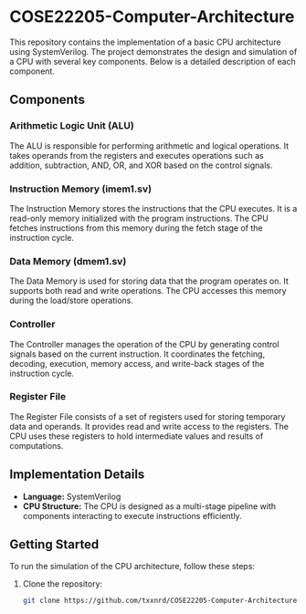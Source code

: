 # COSE22205-Computer-Architecture

This repository contains the implementation of a basic CPU architecture using SystemVerilog. The project demonstrates the design and simulation of a CPU with several key components. Below is a detailed description of each component.

## Components

### Arithmetic Logic Unit (ALU)

The ALU is responsible for performing arithmetic and logical operations. It takes operands from the registers and executes operations such as addition, subtraction, AND, OR, and XOR based on the control signals.

### Instruction Memory (imem1.sv)

The Instruction Memory stores the instructions that the CPU executes. It is a read-only memory initialized with the program instructions. The CPU fetches instructions from this memory during the fetch stage of the instruction cycle.

### Data Memory (dmem1.sv)

The Data Memory is used for storing data that the program operates on. It supports both read and write operations. The CPU accesses this memory during the load/store operations.

### Controller

The Controller manages the operation of the CPU by generating control signals based on the current instruction. It coordinates the fetching, decoding, execution, memory access, and write-back stages of the instruction cycle.

### Register File

The Register File consists of a set of registers used for storing temporary data and operands. It provides read and write access to the registers. The CPU uses these registers to hold intermediate values and results of computations.

## Implementation Details

- **Language:** SystemVerilog
- **CPU Structure:** The CPU is designed as a multi-stage pipeline with components interacting to execute instructions efficiently.

## Getting Started

To run the simulation of the CPU architecture, follow these steps:

1. Clone the repository:
   ```bash
   git clone https://github.com/txxnrd/COSE22205-Computer-Architecture.git
   ```
